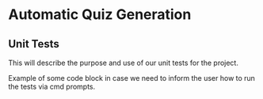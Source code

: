# Automatic Quiz Generation


## Unit Tests

This will describe the purpose and use of our unit tests for the project.

Example of some code block in case we need to inform the user how to run the tests via cmd prompts.


